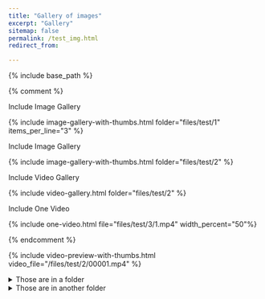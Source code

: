 ```yaml
---
title: "Gallery of images"
excerpt: "Gallery"
sitemap: false
permalink: /test_img.html
redirect_from:

---
```



{% include base_path %}

{% comment %}

Include Image Gallery

{% include image-gallery-with-thumbs.html folder="files/test/1" items_per_line="3" %}

Include Image Gallery

{% include image-gallery-with-thumbs.html folder="files/test/2" %}

Include Video Gallery

{% include video-gallery.html folder="files/test/2" %}

Include One Video

{% include one-video.html file="files/test/3/1.mp4" width_percent="50"%}

{% endcomment %}


{% include video-preview-with-thumbs.html video_file="/files/test/2/00001.mp4" %}

<details>
  <summary>Those are in a folder</summary>

{% include video-preview-with-thumbs.html image_folder="files/test/2" items_per_line="6" %}

</details>

<details>
  <summary>Those are in another folder</summary>

{% include video-preview-with-thumbs.html image_folder="files/test/4" items_per_line="6" %}

</details>


